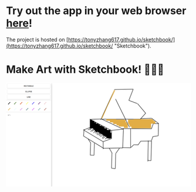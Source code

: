 # Try out the app in your web browser [here](https://tonyzhang617.github.io/sketchbook/ "Sketchbook")!
The project is hosted on [https://tonyzhang617.github.io/sketchbook/](https://tonyzhang617.github.io/sketchbook/ "Sketchbook").
# Make Art with Sketchbook! 🎨🎨🎨
<img width="720" align="center" src="https://github.com/tonyzhang617/sketchbook/blob/master/assets/piano.png" />

